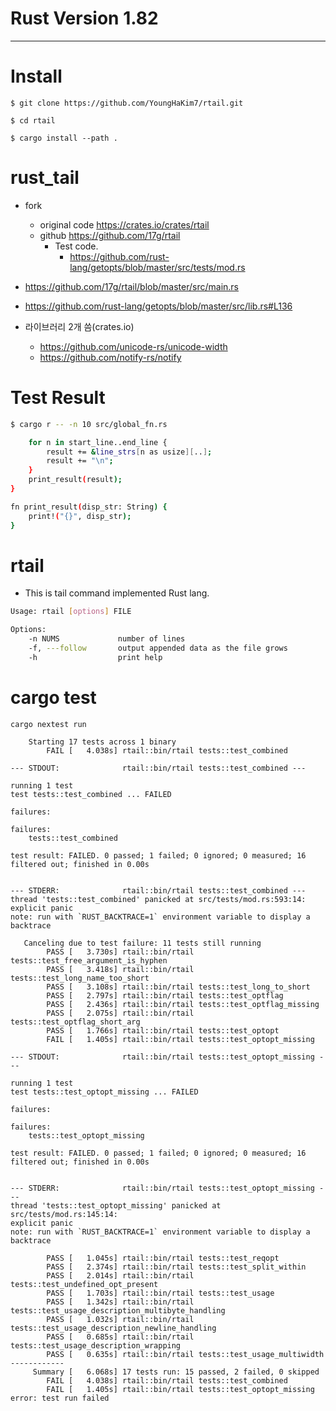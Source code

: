 # Rust Version 1.82

<hr />

# Install

```
$ git clone https://github.com/YoungHaKim7/rtail.git

$ cd rtail
 
$ cargo install --path .
```

# rust_tail
- fork
  - original code https://crates.io/crates/rtail
  - github https://github.com/17g/rtail
    - Test code.
      - https://github.com/rust-lang/getopts/blob/master/src/tests/mod.rs 

  
- https://github.com/17g/rtail/blob/master/src/main.rs
- https://github.com/rust-lang/getopts/blob/master/src/lib.rs#L136

- 라이브러리 2개 씀(crates.io)
  - https://github.com/unicode-rs/unicode-width
  - https://github.com/notify-rs/notify


# Test Result

```bash
$ cargo r -- -n 10 src/global_fn.rs 

    for n in start_line..end_line {
        result += &line_strs[n as usize][..];
        result += "\n";
    }
    print_result(result);
}

fn print_result(disp_str: String) {
    print!("{}", disp_str);
}

```

# rtail

- This is tail command implemented Rust lang.

```bash
Usage: rtail [options] FILE

Options:
    -n NUMS             number of lines
    -f, ---follow       output appended data as the file grows
    -h                  print help
```


# cargo test

```
cargo nextest run
  
    Starting 17 tests across 1 binary
        FAIL [   4.038s] rtail::bin/rtail tests::test_combined

--- STDOUT:              rtail::bin/rtail tests::test_combined ---

running 1 test
test tests::test_combined ... FAILED

failures:

failures:
    tests::test_combined

test result: FAILED. 0 passed; 1 failed; 0 ignored; 0 measured; 16 filtered out; finished in 0.00s


--- STDERR:              rtail::bin/rtail tests::test_combined ---
thread 'tests::test_combined' panicked at src/tests/mod.rs:593:14:
explicit panic
note: run with `RUST_BACKTRACE=1` environment variable to display a backtrace

   Canceling due to test failure: 11 tests still running
        PASS [   3.730s] rtail::bin/rtail tests::test_free_argument_is_hyphen
        PASS [   3.418s] rtail::bin/rtail tests::test_long_name_too_short
        PASS [   3.108s] rtail::bin/rtail tests::test_long_to_short
        PASS [   2.797s] rtail::bin/rtail tests::test_optflag
        PASS [   2.436s] rtail::bin/rtail tests::test_optflag_missing
        PASS [   2.075s] rtail::bin/rtail tests::test_optflag_short_arg
        PASS [   1.766s] rtail::bin/rtail tests::test_optopt
        FAIL [   1.405s] rtail::bin/rtail tests::test_optopt_missing

--- STDOUT:              rtail::bin/rtail tests::test_optopt_missing ---

running 1 test
test tests::test_optopt_missing ... FAILED

failures:

failures:
    tests::test_optopt_missing

test result: FAILED. 0 passed; 1 failed; 0 ignored; 0 measured; 16 filtered out; finished in 0.00s


--- STDERR:              rtail::bin/rtail tests::test_optopt_missing ---
thread 'tests::test_optopt_missing' panicked at src/tests/mod.rs:145:14:
explicit panic
note: run with `RUST_BACKTRACE=1` environment variable to display a backtrace

        PASS [   1.045s] rtail::bin/rtail tests::test_reqopt
        PASS [   2.374s] rtail::bin/rtail tests::test_split_within
        PASS [   2.014s] rtail::bin/rtail tests::test_undefined_opt_present
        PASS [   1.703s] rtail::bin/rtail tests::test_usage
        PASS [   1.342s] rtail::bin/rtail tests::test_usage_description_multibyte_handling
        PASS [   1.032s] rtail::bin/rtail tests::test_usage_description_newline_handling
        PASS [   0.685s] rtail::bin/rtail tests::test_usage_description_wrapping
        PASS [   0.635s] rtail::bin/rtail tests::test_usage_multiwidth
------------
     Summary [   6.068s] 17 tests run: 15 passed, 2 failed, 0 skipped
        FAIL [   4.038s] rtail::bin/rtail tests::test_combined
        FAIL [   1.405s] rtail::bin/rtail tests::test_optopt_missing
error: test run failed
```
